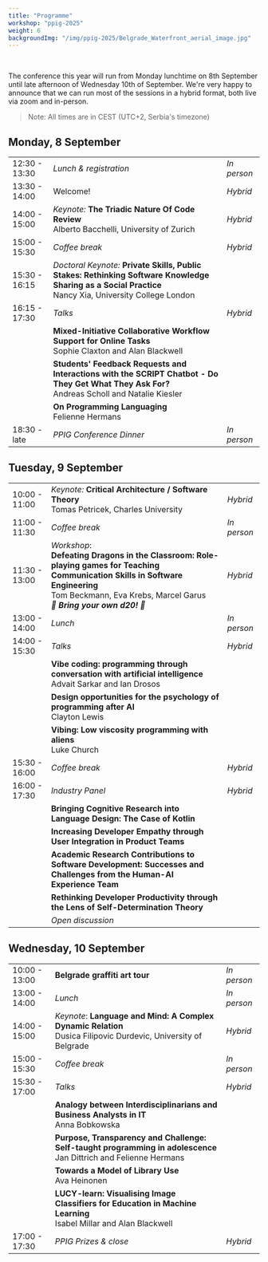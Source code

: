 ```yaml
---
title: "Programme"
workshop: "ppig-2025"
weight: 6
backgroundImg: "/img/ppig-2025/Belgrade_Waterfront_aerial_image.jpg"
---
```


<style>
.workshop-content table {
  width: 100%;
}
.workshop-content table th:first-of-type {
  width: 100px;
  text-align: center;
}
.workshop-content table th:nth-of-type(3) {
  width: 75px;
}
.workshop-content table td:first-child {
  text-align: center;
}
</style>

<br>

The conference this year will run from Monday lunchtime on 8th September until late afternoon of Wednesday 10th of September. We're very happy to announce that we can run most of the sessions in a hybrid format, both live via zoom and in-person.

> Note: All times are in CEST (UTC+2, Serbia's timezone)

## Monday, 8 September

|               |                                                                                                                                                             |             |
| ------------- | ----------------------------------------------------------------------------------------------------------------------------------------------------------- | ----------- |
| 12:30 - 13:30 | _Lunch & registration_                                                                                                                                      | _In person_ |
| 13:30 - 14:00 | Welcome!                                                                                                                                                    | _Hybrid_    |
| 14:00 - 15:00 | _Keynote:_ **The Triadic Nature Of Code Review** <br> Alberto Bacchelli, University of Zurich                                                               | _Hybrid_    |
| 15:00 - 15:30 | _Coffee break_                                                                                                                                              | _Hybrid_    |
| 15:30 - 16:15 | _Doctoral Keynote:_ **Private Skills, Public Stakes: Rethinking Software Knowledge Sharing as a Social Practice** <br> Nancy Xia, University College London |             |
| 16:15 - 17:30 | _Talks_                                                                                                                                                     | _Hybrid_    |
|               | **Mixed-Initiative Collaborative Workflow Support for Online Tasks** <br> Sophie Claxton and Alan Blackwell                                                 |             |
|               | **Students' Feedback Requests and Interactions with the SCRIPT Chatbot - Do They Get What They Ask For?** <br> Andreas Scholl and Natalie Kiesler           |             |
|               | **On Programming Languaging** <br> Felienne Hermans                                                                                                         |             |
| 18:30 - late  | _PPIG Conference Dinner_                                                                                                                                    | _In person_ |

## Tuesday, 9 September

|               |                                                                                                                                                                                                                 |             |
| ------------- | --------------------------------------------------------------------------------------------------------------------------------------------------------------------------------------------------------------- | ----------- |
| 10:00 - 11:00 | _Keynote:_ **Critical Architecture / Software Theory** <br> Tomas Petricek, Charles University                                                                                                                  | _Hybrid_    |
| 11:00 - 11:30 | _Coffee break_                                                                                                                                                                                                  | _In person_ |
| 11:30 - 13:00 | _Workshop_: <br> **Defeating Dragons in the Classroom: Role-playing games for Teaching Communication Skills in Software Engineering** <br> Tom Beckmann, Eva Krebs, Marcel Garus <br> **_🎲  Bring your own d20! 🎲_** | _Hybrid_    |
| 13:00 - 14:00 | _Lunch_                                                                                                                                                                                                         | _In person_ |
| 14:00 - 15:30 | _Talks_                                                                                                                                                                                                         | _Hybrid_    |
|               | **Vibe coding: programming through conversation with artificial intelligence** <br> Advait Sarkar and Ian Drosos                                                                                                |             |
|               | **Design opportunities for the psychology of programming after AI** <br> Clayton Lewis                                                                                                                          |             |
|               | **Vibing: Low viscosity programming with aliens** <br> Luke Church                                                                                                                                              |             |
| 15:30 - 16:00 | _Coffee break_                                                                                                                                                                                                  | _Hybrid_    |
| 16:00 - 17:30 | _Industry Panel_                                                                                                                                                                                                | _Hybrid_    |
|               | **Bringing Cognitive Research into Language Design: The Case of Kotlin**                                                                                                                                        |             |
|               | **Increasing Developer Empathy through User Integration in Product Teams**                                                                                                                                      |             |
|               | **Academic Research Contributions to Software Development: Successes and Challenges from the Human-AI Experience Team**                                                                                         |             |
|               | **Rethinking Developer Productivity through the Lens of Self-Determination Theory**                                                                                                                             |             |
|               | _Open discussion_                                                                                                                                                                                               |             |

## Wednesday, 10 September

|               |                                                                                                                        |             |
| ------------- | ---------------------------------------------------------------------------------------------------------------------- | ----------- |
| 10:00 - 13:00 | **Belgrade graffiti art tour**                                                                                         | _In person_ |
| 13:00 - 14:00 | _Lunch_                                                                                                                | _In person_ |
| 14:00 - 15:00 | _Keynote_: **Language and Mind: A Complex Dynamic Relation** <br> Dusica Filipovic Durdevic, University of Belgrade    | _Hybrid_    |
| 15:00 - 15:30 | _Coffee break_                                                                                                         | _In person_ |
| 15:30 - 17:00 | _Talks_                                                                                                                | _Hybrid_    |
|               | **Analogy between Interdisciplinarians and Business Analysts in IT** <br> Anna Bobkowska                               |             |
|               | **Purpose, Transparency and Challenge: Self-taught programming in adolescence** <br> Jan Dittrich and Felienne Hermans |             |
|               | **Towards a Model of Library Use** <br> Ava Heinonen                                                                   |             |
|               | **LUCY-learn: Visualising Image Classifiers for Education in Machine Learning** <br> Isabel Millar and Alan Blackwell  |             |
| 17:00 - 17:30 | _PPIG Prizes & close_                                                                                                  | _Hybrid_    |
